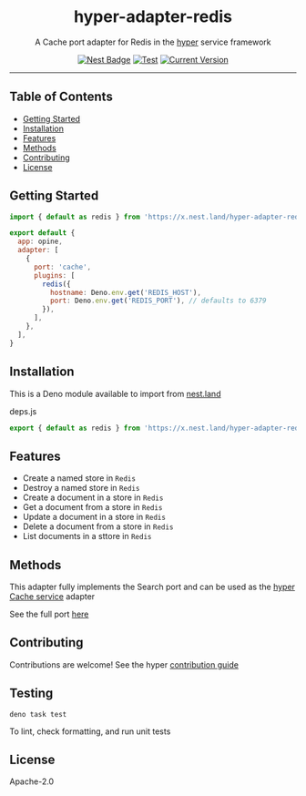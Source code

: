 <h1 align="center">hyper-adapter-redis</h1>
<p align="center">A Cache port adapter for Redis in the <a href="https://hyper.io/">hyper</a>  service framework</p>
</p>
<p align="center">
  <a href="https://nest.land/package/hyper-adapter-redis"><img src="https://nest.land/badge.svg" alt="Nest Badge" /></a>
  <a href="https://github.com/hyper63/hyper-adapter-redis/actions/workflows/test-and-publish.yml"><img src="https://github.com/hyper63/hyper-adapter-redis/actions/workflows/test-and-publish.yml/badge.svg" alt="Test" /></a>
  <a href="https://github.com/hyper63/hyper-adapter-redis/tags/"><img src="https://img.shields.io/github/tag/hyper63/hyper-adapter-redis" alt="Current Version" /></a>
</p>

---

## Table of Contents

- [Getting Started](#getting-started)
- [Installation](#installation)
- [Features](#features)
- [Methods](#methods)
- [Contributing](#contributing)
- [License](#license)

## Getting Started

```js
import { default as redis } from 'https://x.nest.land/hyper-adapter-redis@1.2.9/mod.js'

export default {
  app: opine,
  adapter: [
    {
      port: 'cache',
      plugins: [
        redis({
          hostname: Deno.env.get('REDIS_HOST'),
          port: Deno.env.get('REDIS_PORT'), // defaults to 6379
        }),
      ],
    },
  ],
}
```

## Installation

This is a Deno module available to import from
[nest.land](https://nest.land/package/hyper-adapter-redis)

deps.js

```js
export { default as redis } from 'https://x.nest.land/hyper-adapter-redis@1.2.9/mod.js'
```

## Features

- Create a named store in `Redis`
- Destroy a named store in `Redis`
- Create a document in a store in `Redis`
- Get a document from a store in `Redis`
- Update a document in a store in `Redis`
- Delete a document from a store in `Redis`
- List documents in a sttore in `Redis`

## Methods

This adapter fully implements the Search port and can be used as the
[hyper Cache service](https://docs.hyper.io/cache-api) adapter

See the full port [here](https://nest.land/package/hyper-port-cache)

## Contributing

Contributions are welcome! See the hyper
[contribution guide](https://docs.hyper.io/oss/contributing-to-hyper)

## Testing

```
deno task test
```

To lint, check formatting, and run unit tests

## License

Apache-2.0
